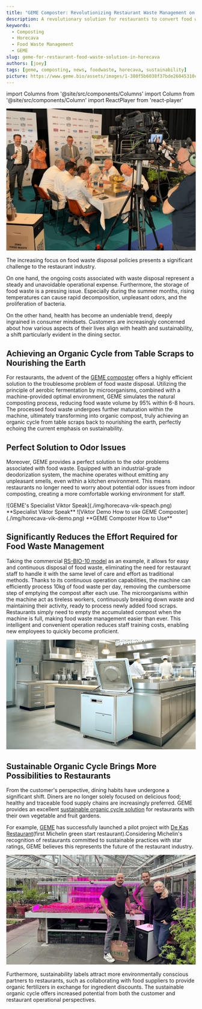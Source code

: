 ```yaml
---
title: "GEME Composter: Revolutionizing Restaurant Waste Management on Horecava, 6-8 Hours Breakdown Food Scraps"
description: A revolutionary solution for restaurants to convert food waste into usable compost within 6-8 hours, showcased at Horecava
keywords:
  - Composting
  - Horecava
  - Food Waste Management
  - GEME
slug: geme-for-restaurant-food-waste-solution-in-horecava
authors: [joey]
tags: [geme, composting, news, foodwaste, horecava, sustainability]
picture: https://www.geme.bio/assets/images/1-380f5b6038f37bde26045310cef8f4cc.png
---
```


<head>
    <meta charSet="utf-8" />
    <meta name="twitter:card" content="summary_large_image" />
    <meta data-rh="true" property="og:image" content="https://www.geme.bio/assets/images/1-380f5b6038f37bde26045310cef8f4cc.png" />
    <meta data-rh="true" name="twitter:image" content="https://www.geme.bio/assets/images/1-380f5b6038f37bde26045310cef8f4cc.png"/>
    <meta data-rh="true" property="og:url" content="https://www.geme.bio/assets/images/1-380f5b6038f37bde26045310cef8f4cc.png"/>
    <meta data-rh="true" property="og:locale" content="en"/>
</head>

import Columns from '@site/src/components/Columns'
import Column from '@site/src/components/Column'
import ReactPlayer from 'react-player'

![GEME at Horecava](./img/1.png)

The increasing focus on food waste disposal policies presents a significant challenge to the restaurant industry.

On one hand, the ongoing costs associated with waste disposal represent a steady and unavoidable operational expense. Furthermore, the storage of food waste is a pressing issue. Especially during the summer months, rising temperatures can cause rapid decomposition, unpleasant odors, and the proliferation of bacteria.

<!-- truncate -->

On the other hand, health has become an undeniable trend, deeply ingrained in consumer mindsets. Customers are increasingly concerned about how various aspects of their lives align with health and sustainability, a shift particularly evident in the dining sector.

## Achieving an Organic Cycle from Table Scraps to Nourishing the Earth

For restaurants, the advent of the [GEME composter](https://www.geme.bio/product/geme) offers a highly efficient solution to the troublesome problem of food waste disposal. Utilizing the principle of aerobic fermentation by microorganisms, combined with a machine-provided optimal environment, GEME simulates the natural composting process, reducing food waste volume by 95% within 6-8 hours. The processed food waste undergoes further maturation within the machine, ultimately transforming into organic compost, truly achieving an organic cycle from table scraps back to nourishing the earth, perfectly echoing the current emphasis on sustainability.

## Perfect Solution to Odor Issues

Moreover, GEME provides a perfect solution to the odor problems associated with food waste. Equipped with an industrial-grade deodorization system, the machine operates without emitting any unpleasant smells, even within a kitchen environment. This means restaurants no longer need to worry about potential odor issues from indoor composting, creating a more comfortable working environment for staff.

<Columns>
  <Column className='text--left'>
    ![GEME's Specialist Viktor Speak](./img/horecava-vik-speach.png)
    **Specialist Viktor Speak**
  </Column>

  <Column className='text--center text--left'>
    ![Viktor Demo How to use GEME Composter](./img/horecava-vik-demo.png)
    **GEME Composter How to Use**
  </Column>
</Columns>

## Significantly Reduces the Effort Required for Food Waste Management

Taking the commercial [RS-BIO-10 model](https://www.geme.bio/industrial-equipments/rs-bio-10) as an example, it allows for easy and continuous disposal of food waste, eliminating the need for restaurant staff to handle it with the same level of care and effort as traditional methods. Thanks to its continuous operation capabilities, the machine can efficiently process 10kg of food waste per day, removing the cumbersome step of emptying the compost after each use. The microorganisms within the machine act as tireless workers, continuously breaking down waste and maintaining their activity, ready to process newly added food scraps. Restaurants simply need to empty the accumulated compost when the machine is full, making food waste management easier than ever. This intelligent and convenient operation reduces staff training costs, enabling new employees to quickly become proficient.

![GEME RS-BIO-10 for restaurant industrial](./img/img.png)

## Sustainable Organic Cycle Brings More Possibilities to Restaurants

From the customer's perspective, dining habits have undergone a significant shift. Diners are no longer solely focused on delicious food; healthy and traceable food supply chains are increasingly preferred. GEME provides an excellent [sustainable organic cycle solution](https://www.geme.bio/geme-recycle) for restaurants with their own vegetable and fruit gardens.

For example, [GEME](https://www.geme.bio) has successfully launched a pilot project with [De Kas Restaurant](https://restaurantdekas.com/)(first Michelin green start restaurant).Considering Michelin's recognition of restaurants committed to sustainable practices with star ratings, GEME believes this represents the future of the restaurant industry.

![GEME Composter in restaurant DE Kas](./img/img_2.png)

Furthermore, sustainability labels attract more environmentally conscious partners to restaurants, such as collaborating with food suppliers to provide organic fertilizers in exchange for ingredient discounts. The sustainable organic cycle offers increased potential from both the customer and restaurant operational perspectives.
